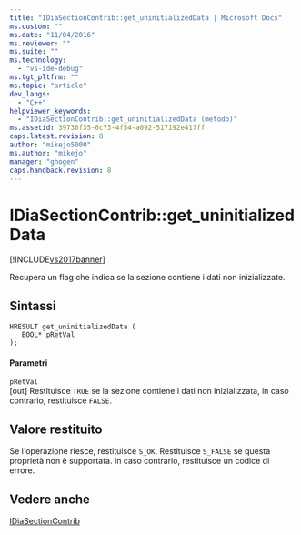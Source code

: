 ```yaml
---
title: "IDiaSectionContrib::get_uninitializedData | Microsoft Docs"
ms.custom: ""
ms.date: "11/04/2016"
ms.reviewer: ""
ms.suite: ""
ms.technology: 
  - "vs-ide-debug"
ms.tgt_pltfrm: ""
ms.topic: "article"
dev_langs: 
  - "C++"
helpviewer_keywords: 
  - "IDiaSectionContrib::get_uninitializedData (metodo)"
ms.assetid: 39736f35-6c73-4f54-a092-517192e417ff
caps.latest.revision: 8
author: "mikejo5000"
ms.author: "mikejo"
manager: "ghogen"
caps.handback.revision: 8
---
```

# IDiaSectionContrib::get_uninitializedData
[!INCLUDE[vs2017banner](../../code-quality/includes/vs2017banner.md)]

Recupera un flag che indica se la sezione contiene i dati non inizializzate.  
  
## Sintassi  
  
```cpp#  
HRESULT get_uninitializedData (   
   BOOL* pRetVal  
);  
```  
  
#### Parametri  
 `pRetVal`  
 \[out\]  Restituisce `TRUE` se la sezione contiene i dati non inizializzata, in caso contrario, restituisce  `FALSE`.  
  
## Valore restituito  
 Se l'operazione riesce, restituisce `S_OK`.  Restituisce `S_FALSE` se questa proprietà non è supportata.  In caso contrario, restituisce un codice di errore.  
  
## Vedere anche  
 [IDiaSectionContrib](../../debugger/debug-interface-access/idiasectioncontrib.md)